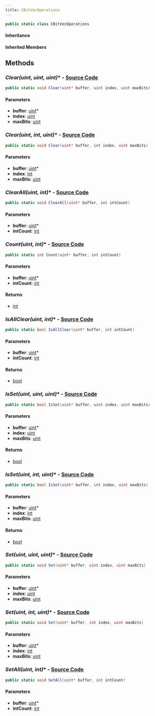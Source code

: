 ```yaml
---
title: CBitVecOperations
---
```


```csharp
public static class CBitVecOperations
```

#### Inheritance

#### Inherited Members

## Methods

### **Clear(uint*, uint, uint)** - [Source Code](https://github.com/swiftly-solution/swiftlys2/blob/main/managed/src/SwiftlyS2.Shared/Natives/Structs/CBitVec.cs#L48)

```csharp
public static void Clear(uint* buffer, uint index, uint maxBits)
```

#### Parameters

- **buffer**: [uint](https://learn.microsoft.com/dotnet/api/system.uint32)*
- **index**: [uint](https://learn.microsoft.com/dotnet/api/system.uint32)
- **maxBits**: [uint](https://learn.microsoft.com/dotnet/api/system.uint32)

### **Clear(uint*, int, uint)** - [Source Code](https://github.com/swiftly-solution/swiftlys2/blob/main/managed/src/SwiftlyS2.Shared/Natives/Structs/CBitVec.cs#L54)

```csharp
public static void Clear(uint* buffer, int index, uint maxBits)
```

#### Parameters

- **buffer**: [uint](https://learn.microsoft.com/dotnet/api/system.uint32)*
- **index**: [int](https://learn.microsoft.com/dotnet/api/system.int32)
- **maxBits**: [uint](https://learn.microsoft.com/dotnet/api/system.uint32)

### **ClearAll(uint*, int)** - [Source Code](https://github.com/swiftly-solution/swiftlys2/blob/main/managed/src/SwiftlyS2.Shared/Natives/Structs/CBitVec.cs#L24)

```csharp
public static void ClearAll(uint* buffer, int intCount)
```

#### Parameters

- **buffer**: [uint](https://learn.microsoft.com/dotnet/api/system.uint32)*
- **intCount**: [int](https://learn.microsoft.com/dotnet/api/system.int32)

### **Count(uint*, int)** - [Source Code](https://github.com/swiftly-solution/swiftlys2/blob/main/managed/src/SwiftlyS2.Shared/Natives/Structs/CBitVec.cs#L72)

```csharp
public static int Count(uint* buffer, int intCount)
```

#### Parameters

- **buffer**: [uint](https://learn.microsoft.com/dotnet/api/system.uint32)*
- **intCount**: [int](https://learn.microsoft.com/dotnet/api/system.int32)

#### Returns

- [int](https://learn.microsoft.com/dotnet/api/system.int32)

### **IsAllClear(uint*, int)** - [Source Code](https://github.com/swiftly-solution/swiftlys2/blob/main/managed/src/SwiftlyS2.Shared/Natives/Structs/CBitVec.cs#L87)

```csharp
public static bool IsAllClear(uint* buffer, int intCount)
```

#### Parameters

- **buffer**: [uint](https://learn.microsoft.com/dotnet/api/system.uint32)*
- **intCount**: [int](https://learn.microsoft.com/dotnet/api/system.int32)

#### Returns

- [bool](https://learn.microsoft.com/dotnet/api/system.boolean)

### **IsSet(uint*, uint, uint)** - [Source Code](https://github.com/swiftly-solution/swiftlys2/blob/main/managed/src/SwiftlyS2.Shared/Natives/Structs/CBitVec.cs#L60)

```csharp
public static bool IsSet(uint* buffer, uint index, uint maxBits)
```

#### Parameters

- **buffer**: [uint](https://learn.microsoft.com/dotnet/api/system.uint32)*
- **index**: [uint](https://learn.microsoft.com/dotnet/api/system.uint32)
- **maxBits**: [uint](https://learn.microsoft.com/dotnet/api/system.uint32)

#### Returns

- [bool](https://learn.microsoft.com/dotnet/api/system.boolean)

### **IsSet(uint*, int, uint)** - [Source Code](https://github.com/swiftly-solution/swiftlys2/blob/main/managed/src/SwiftlyS2.Shared/Natives/Structs/CBitVec.cs#L66)

```csharp
public static bool IsSet(uint* buffer, int index, uint maxBits)
```

#### Parameters

- **buffer**: [uint](https://learn.microsoft.com/dotnet/api/system.uint32)*
- **index**: [int](https://learn.microsoft.com/dotnet/api/system.int32)
- **maxBits**: [uint](https://learn.microsoft.com/dotnet/api/system.uint32)

#### Returns

- [bool](https://learn.microsoft.com/dotnet/api/system.boolean)

### **Set(uint*, uint, uint)** - [Source Code](https://github.com/swiftly-solution/swiftlys2/blob/main/managed/src/SwiftlyS2.Shared/Natives/Structs/CBitVec.cs#L36)

```csharp
public static void Set(uint* buffer, uint index, uint maxBits)
```

#### Parameters

- **buffer**: [uint](https://learn.microsoft.com/dotnet/api/system.uint32)*
- **index**: [uint](https://learn.microsoft.com/dotnet/api/system.uint32)
- **maxBits**: [uint](https://learn.microsoft.com/dotnet/api/system.uint32)

### **Set(uint*, int, uint)** - [Source Code](https://github.com/swiftly-solution/swiftlys2/blob/main/managed/src/SwiftlyS2.Shared/Natives/Structs/CBitVec.cs#L42)

```csharp
public static void Set(uint* buffer, int index, uint maxBits)
```

#### Parameters

- **buffer**: [uint](https://learn.microsoft.com/dotnet/api/system.uint32)*
- **index**: [int](https://learn.microsoft.com/dotnet/api/system.int32)
- **maxBits**: [uint](https://learn.microsoft.com/dotnet/api/system.uint32)

### **SetAll(uint*, int)** - [Source Code](https://github.com/swiftly-solution/swiftlys2/blob/main/managed/src/SwiftlyS2.Shared/Natives/Structs/CBitVec.cs#L30)

```csharp
public static void SetAll(uint* buffer, int intCount)
```

#### Parameters

- **buffer**: [uint](https://learn.microsoft.com/dotnet/api/system.uint32)*
- **intCount**: [int](https://learn.microsoft.com/dotnet/api/system.int32)

